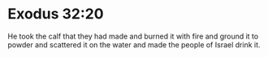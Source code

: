 # Exodus 32:20

He took the calf that they had made and burned it with fire and ground it to powder and scattered it on the water and made the people of Israel drink it.

